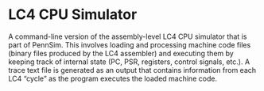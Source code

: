# LC4 CPU Simulator

A command-line version of the assembly-level LC4 CPU simulator that is part of PennSim. This involves loading and processing machine code files (binary files produced by the LC4 assembler) and executing them by keeping track of 
internal state (PC, PSR, registers, control signals, etc.). A trace text file is generated as an output that contains information from each LC4 “cycle” as the program executes the loaded machine code.
